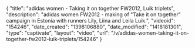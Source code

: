 {
    "title": "adidas women - Taking it on together FW2012, Luik triplets",
    "description": "adidas women FW2012 - making of \"Take it on together\" campaign in Estonia with runners Lily, Liina and Leila Luik.",
    "videoid": "154246",
    "date_created": "1398106880",
    "date_modified": "1418181301",
    "type": "captivate",
    "layout": "video",
    "url": "\/v\/adidas-women-taking-it-on-together-fw2012-luik-triplets\/154246"
}